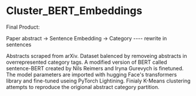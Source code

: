 # Cluster_BERT_Embeddings

Final Product:

Paper abstract -> Sentence Embedding ->  Category ---- rewrite in sentences


Abstracts scraped from arXiv. Dataset balenced by removeing abstracts in overrepresented category tags. A modified version of BERT called sentence-BERT created by Nils Reimers and Iryna Gurevych is finetuned. The model parameters are imported with hugging Face's transformers library and fine-tuned useing PyTorch Lightining. Finialy K-Means clustering attempts to reproduce the origional abstract category partition.
